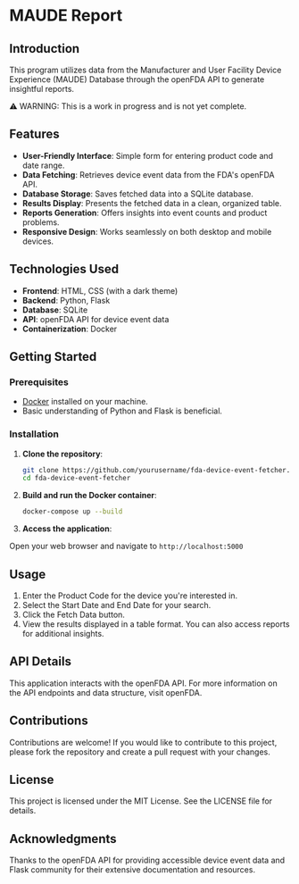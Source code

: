# MAUDE Report

## Introduction

This program utilizes data from the Manufacturer and User Facility Device Experience (MAUDE) Database through the openFDA API to generate insightful reports.

⚠ WARNING: This is a work in progress and is not yet complete.

## Features

- **User-Friendly Interface**: Simple form for entering product code and date range.
- **Data Fetching**: Retrieves device event data from the FDA's openFDA API.
- **Database Storage**: Saves fetched data into a SQLite database.
- **Results Display**: Presents the fetched data in a clean, organized table.
- **Reports Generation**: Offers insights into event counts and product problems.
- **Responsive Design**: Works seamlessly on both desktop and mobile devices.

## Technologies Used

- **Frontend**: HTML, CSS (with a dark theme)
- **Backend**: Python, Flask
- **Database**: SQLite
- **API**: openFDA API for device event data
- **Containerization**: Docker

## Getting Started

### Prerequisites

- [Docker](https://www.docker.com/get-started) installed on your machine.
- Basic understanding of Python and Flask is beneficial.

### Installation

1. **Clone the repository**:

   ```bash
   git clone https://github.com/yourusername/fda-device-event-fetcher.git
   cd fda-device-event-fetcher
   ```

2. **Build and run the Docker container**:

    ```bash
    docker-compose up --build
    ```

3. **Access the application**:

Open your web browser and navigate to `http://localhost:5000`

## Usage

1. Enter the Product Code for the device you're interested in.
2. Select the Start Date and End Date for your search.
3. Click the Fetch Data button.
4. View the results displayed in a table format. You can also access reports for additional insights.

## API Details

This application interacts with the openFDA API. For more information on the API endpoints and data structure, visit openFDA.

## Contributions

Contributions are welcome! If you would like to contribute to this project, please fork the repository and create a pull request with your changes.

## License

This project is licensed under the MIT License. See the LICENSE file for details.

## Acknowledgments

Thanks to the openFDA API for providing accessible device event data and Flask community for their extensive documentation and resources.